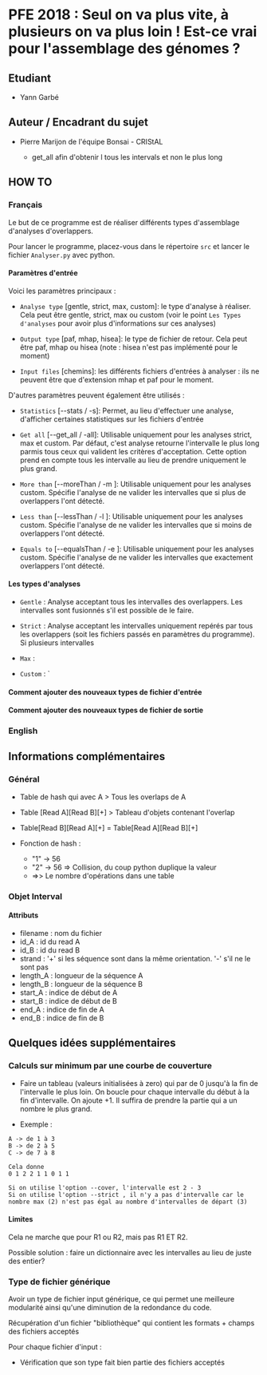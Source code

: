 # PFE 2018 : Seul on va plus vite, à plusieurs on va plus loin ! Est-ce vrai pour l'assemblage des génomes ?

## Etudiant

- Yann Garbé

## Auteur / Encadrant du sujet

- Pierre Marijon de l'équipe Bonsai - CRIStAL

    - get_all afin d'obtenir l tous les intervals et non le plus long

## HOW TO

### Français

Le but de ce programme est de réaliser différents types d'assemblage d'analyses d'overlappers.

Pour lancer le programme, placez-vous dans le répertoire `src` et lancer le fichier `Analyser.py` avec python.

#### Paramètres d'entrée

Voici les paramètres principaux : 

- `Analyse type` [gentle, strict, max, custom]: le type d'analyse à réaliser. Cela peut être gentle, strict, max ou custom (voir le point `Les Types d'analyses` pour avoir plus d'informations sur ces analyses)

- `Output type` [paf, mhap, hisea]: le type de fichier de retour. Cela peut être paf, mhap ou hisea (note : hisea n'est pas implémenté pour le moment)

- `Input files` [chemins]: les différents fichiers d'entrées à analyser : ils ne peuvent être que d'extension mhap et paf pour le moment.

D'autres paramètres peuvent également être utilisés :

- `Statistics` [--stats / -s]: Permet, au lieu d'effectuer une analyse, d'afficher certaines statistiques sur les fichiers d'entrée

- `Get all` [--get_all / -all]: Utilisable uniquement pour les analyses strict, max et custom. Par défaut, c'est analyse retourne l'intervalle le plus long parmis tous ceux qui valident les critères d'acceptation. Cette option prend en compte tous les intervalle au lieu de prendre uniquement le plus grand.

- `More than` [--moreThan / -m <VALUE>]: Utilisable uniquement pour les analyses custom. Spécifie l'analyse de ne valider les intervalles que si plus de <VALUE> overlappers l'ont détecté.

- `Less than` [--lessThan / -l <VALUE>]: Utilisable uniquement pour les analyses custom. Spécifie l'analyse de ne valider les intervalles que si moins de <VALUE> overlappers l'ont détecté.

- `Equals to` [--equalsThan / -e <VALUE>]: Utilisable uniquement pour les analyses custom. Spécifie l'analyse de ne valider les intervalles que exactement <VALUE> overlappers l'ont détecté.

#### Les types d'analyses

- `Gentle` : Analyse acceptant tous les intervalles des overlappers. Les intervalles sont fusionnés s'il est possible de le faire.

- `Strict` : Analyse acceptant les intervalles uniquement repérés par tous les overlappers (soit les fichiers passés en paramètres du programme). Si plusieurs intervalles 

- `Max` :

- `Custom` : `

#### Comment ajouter des nouveaux types de fichier d'entrée

#### Comment ajouter des nouveaux types de fichier de sortie



### English

## Informations complémentaires

### Général

- Table de hash qui avec A > Tous les overlaps de A
- Table [Read A][Read B][+] > Tableau d'objets contenant l'overlap
- Table[Read B][Read A][+] = Table[Read A][Read B][+]
- Fonction de hash :

    - "1" -> 56
    - "2" -> 56 => Collision, du coup python duplique la valeur
    - =>> Le nombre d'opérations dans une table

### Objet Interval

#### Attributs

- filename : nom du fichier
- id_A : id du read A
- id_B : id du read B
- strand : '+' si les séquence sont dans la même orientation. '-' s'il ne le sont pas
- length_A : longueur de la séquence A
- length_B : longueur de la séquence B
- start_A : indice de début de A
- start_B : indice de début de B
- end_A : indice de fin de A
- end_B : indice de fin de B

## Quelques idées supplémentaires

### Calculs sur minimum par une courbe de couverture

- Faire un tableau (valeurs initialisées à zero) qui par de 0 jusqu'à la fin de l'intervalle le plus loin. On boucle pour chaque intervalle du début à la fin d'intervalle. On ajoute +1. Il suffira de prendre la partie qui a un nombre le plus grand.

- Exemple :

``` console
A -> de 1 à 3
B -> de 2 à 5
C -> de 7 à 8

Cela donne
0 1 2 2 1 1 0 1 1

Si on utilise l'option --cover, l'intervalle est 2 - 3
Si on utilise l'option --strict , il n'y a pas d'intervalle car le nombre max (2) n'est pas égal au nombre d'intervalles de départ (3)
```

#### Limites

Cela ne marche que pour R1 ou R2, mais pas R1 ET R2.

Possible solution : faire un dictionnaire avec les intervalles au lieu de juste des entier?

### Type de fichier générique

Avoir un type de fichier input générique, ce qui permet une meilleure modularité ainsi qu'une diminution de la redondance du code.

Récupération d'un fichier "bibliothèque" qui contient les formats + champs des fichiers acceptés

Pour chaque fichier d'input :

- Vérification que son type fait bien partie des fichiers acceptés